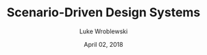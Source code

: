---
layout: post
date: April 02, 2018
title: Scenario-Driven Design Systems
author: Luke Wroblewski
link: https://www.lukew.com/ff/entry.asp?1989
description: In her presentation at An Event Apart in Seattle, Yesenia Perez-Cruz shared lessons learned building design systems for multiple brands/Web sites and how specific user-scenarios are key to making flexible solutions.
tags:
- process

---